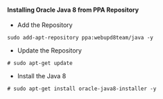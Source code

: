 #### Installing Oracle Java 8 from PPA Repository


* Add the Repository


```
sudo add-apt-repository ppa:webupd8team/java -y
```


* Update the Repository


```
# sudo apt-get update
```

* Install the Java 8


```
# sudo apt-get install oracle-java8-installer -y
```
